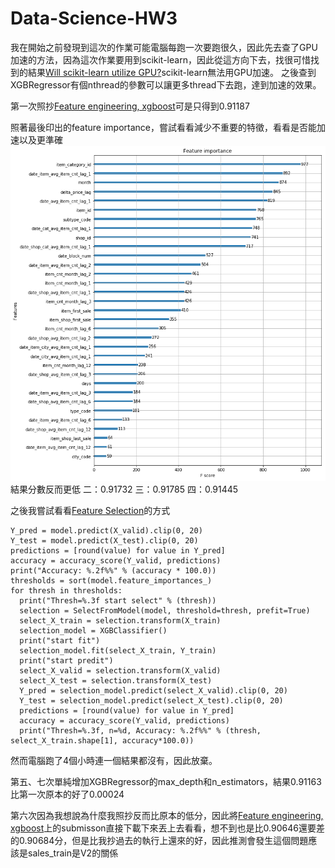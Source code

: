 # Data-Science-HW3
我在開始之前發現到這次的作業可能電腦每跑一次要跑很久，因此先去查了GPU加速的方法，因為這次作業要用到scikit-learn，因此從這方向下去，找很可惜找到的結果[Will scikit-learn utilize GPU?](https://stackoverflow.com/questions/41567895/will-scikit-learn-utilize-gpu)scikit-learn無法用GPU加速。
之後查到XGBRegressor有個nthread的參數可以讓更多thread下去跑，達到加速的效果。


第一次照抄[Feature engineering, xgboost](https://www.kaggle.com/dhimananubhav/feature-engineering-xgboost)可是只得到0.91187

照著最後印出的feature importance，嘗試看看減少不重要的特徵，看看是否能加速以及更準確
![](features.png)
結果分數反而更低
二：0.91732
三：0.91785
四：0.91445


之後我嘗試看看[Feature Selection](https://machinelearningmastery.com/feature-importance-and-feature-selection-with-xgboost-in-python/)的方式
```
Y_pred = model.predict(X_valid).clip(0, 20)
Y_test = model.predict(X_test).clip(0, 20)
predictions = [round(value) for value in Y_pred]
accuracy = accuracy_score(Y_valid, predictions)
print("Accuracy: %.2f%%" % (accuracy * 100.0))
thresholds = sort(model.feature_importances_)
for thresh in thresholds:
  print("Thresh=%.3f start select" % (thresh))
  selection = SelectFromModel(model, threshold=thresh, prefit=True)
  select_X_train = selection.transform(X_train)
  selection_model = XGBClassifier()
  print("start fit")
  selection_model.fit(select_X_train, Y_train)
  print("start predit")
  select_X_valid = selection.transform(X_valid)
  select_X_test = selection.transform(X_test)
  Y_pred = selection_model.predict(select_X_valid).clip(0, 20)
  Y_test = selection_model.predict(select_X_test).clip(0, 20)
  predictions = [round(value) for value in Y_pred]
  accuracy = accuracy_score(Y_valid, predictions)
  print("Thresh=%.3f, n=%d, Accuracy: %.2f%%" % (thresh, select_X_train.shape[1], accuracy*100.0))
```
然而電腦跑了4個小時連一個結果都沒有，因此放棄。

第五、七次單純增加XGBRegressor的max_depth和n_estimators，結果0.91163比第一次原本的好了0.00024

第六次因為我想說為什麼我照抄反而比原本的低分，因此將[Feature engineering, xgboost](https://www.kaggle.com/dhimananubhav/feature-engineering-xgboost)上的submisson直接下載下來丟上去看看，想不到也是比0.90646還要差的0.90684分，但是比我抄過去的執行上還來的好，因此推測會發生這個問題應該是sales_train是V2的關係

